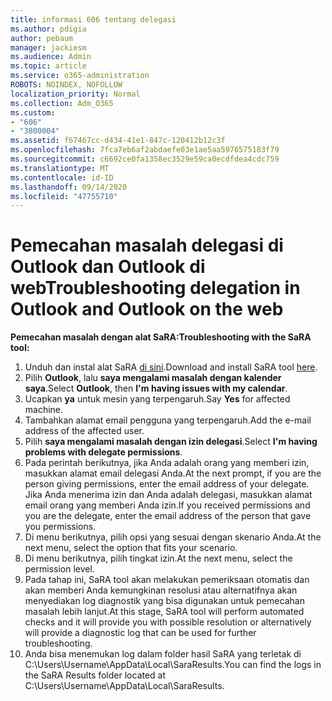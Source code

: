 ```yaml
---
title: informasi 606 tentang delegasi
ms.author: pdigia
author: pebaum
manager: jackiesm
ms.audience: Admin
ms.topic: article
ms.service: o365-administration
ROBOTS: NOINDEX, NOFOLLOW
localization_priority: Normal
ms.collection: Adm_O365
ms.custom:
- "606"
- "3800004"
ms.assetid: f67467cc-d434-41e1-847c-120412b12c3f
ms.openlocfilehash: 7fca7eb6af2abdaefe03e1ae5aa5976575183f79
ms.sourcegitcommit: c6692ce0fa1358ec3529e59ca0ecdfdea4cdc759
ms.translationtype: MT
ms.contentlocale: id-ID
ms.lasthandoff: 09/14/2020
ms.locfileid: "47755710"
---
```

# <a name="troubleshooting-delegation-in-outlook-and-outlook-on-the-web"></a><span data-ttu-id="62555-102">Pemecahan masalah delegasi di Outlook dan Outlook di web</span><span class="sxs-lookup"><span data-stu-id="62555-102">Troubleshooting delegation in Outlook and Outlook on the web</span></span>

<span data-ttu-id="62555-103">**Pemecahan masalah dengan alat SaRA:**</span><span class="sxs-lookup"><span data-stu-id="62555-103">**Troubleshooting with the SaRA tool:**</span></span>

1. <span data-ttu-id="62555-104">Unduh dan instal alat SaRA [di sini](https://aka.ms/SaRA-SkypeForBusinessSignIn).</span><span class="sxs-lookup"><span data-stu-id="62555-104">Download and install SaRA tool [here](https://aka.ms/SaRA-SkypeForBusinessSignIn).</span></span>
1. <span data-ttu-id="62555-105">Pilih **Outlook**, lalu **saya mengalami masalah dengan kalender saya**.</span><span class="sxs-lookup"><span data-stu-id="62555-105">Select **Outlook**, then **I'm having issues with my calendar**.</span></span>
1. <span data-ttu-id="62555-106">Ucapkan **ya** untuk mesin yang terpengaruh.</span><span class="sxs-lookup"><span data-stu-id="62555-106">Say **Yes** for affected machine.</span></span>
1. <span data-ttu-id="62555-107">Tambahkan alamat email pengguna yang terpengaruh.</span><span class="sxs-lookup"><span data-stu-id="62555-107">Add the e-mail address of the affected user.</span></span>
1. <span data-ttu-id="62555-108">Pilih **saya mengalami masalah dengan izin delegasi**.</span><span class="sxs-lookup"><span data-stu-id="62555-108">Select **I'm having problems with delegate permissions**.</span></span>
1. <span data-ttu-id="62555-109">Pada perintah berikutnya, jika Anda adalah orang yang memberi izin, masukkan alamat email delegasi Anda.</span><span class="sxs-lookup"><span data-stu-id="62555-109">At the next prompt, if you are the person giving permissions, enter the email address of your delegate.</span></span> <span data-ttu-id="62555-110">Jika Anda menerima izin dan Anda adalah delegasi, masukkan alamat email orang yang memberi Anda izin.</span><span class="sxs-lookup"><span data-stu-id="62555-110">If you received permissions and you are the delegate, enter the email address of the person that gave you permissions.</span></span>
1. <span data-ttu-id="62555-111">Di menu berikutnya, pilih opsi yang sesuai dengan skenario Anda.</span><span class="sxs-lookup"><span data-stu-id="62555-111">At the next menu, select the option that fits your scenario.</span></span>
1. <span data-ttu-id="62555-112">Di menu berikutnya, pilih tingkat izin.</span><span class="sxs-lookup"><span data-stu-id="62555-112">At the next menu, select the permission level.</span></span>
1. <span data-ttu-id="62555-113">Pada tahap ini, SaRA tool akan melakukan pemeriksaan otomatis dan akan memberi Anda kemungkinan resolusi atau alternatifnya akan menyediakan log diagnostik yang bisa digunakan untuk pemecahan masalah lebih lanjut.</span><span class="sxs-lookup"><span data-stu-id="62555-113">At this stage, SaRA tool will perform automated checks and it will provide you with possible resolution or alternatively will provide a diagnostic log that can be used for further troubleshooting.</span></span>
1. <span data-ttu-id="62555-114">Anda bisa menemukan log dalam folder hasil SaRA yang terletak di C:\Users\Username\AppData\Local\SaraResults.</span><span class="sxs-lookup"><span data-stu-id="62555-114">You can find the logs in the SaRA Results folder located at C:\Users\Username\AppData\Local\SaraResults.</span></span>
